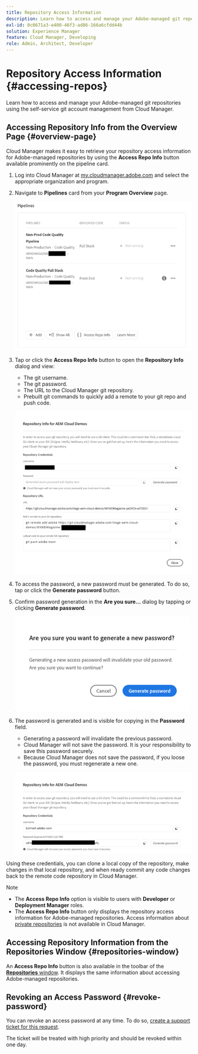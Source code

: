 ```yaml
---
title: Repository Access Information
description: Learn how to access and manage your Adobe-managed git repositories using the self-service git account management from Cloud Manager.
exl-id: 0c0671a3-e400-46f3-ad86-166a6cfdd44b
solution: Experience Manager
feature: Cloud Manager, Developing
role: Admin, Architect, Developer
---
```


# Repository Access Information {#accessing-repos}

Learn how to access and manage your Adobe-managed git repositories using the self-service git account management from Cloud Manager.

## Accessing Repository Info from the Overview Page {#overview-page}

Cloud Manager makes it easy to retrieve your repository access information for Adobe-managed repositories by using the **Access Repo Info** button available prominently on the pipeline card.

1. Log into Cloud Manager at [my.cloudmanager.adobe.com](https://my.cloudmanager.adobe.com/) and select the appropriate organization and program.

1. Navigate to **Pipelines** card from your **Program Overview** page.

   ![Access Repo Info button on Environments card](assets/pipelines-card.png)

1. Tap or click the **Access Repo Info** button to open the **Repository Info** dialog and view:

   * The git username.
   * The git password.
   * The URL to the Cloud Manager git repository.
   * Prebuilt git commands to quickly add a remote to your git repo and push code.

   ![Repository Info window](assets/repository-info.png)

1. To access the password, a new password must be generated. To do so, tap or click the **Generate password** button.

1. Confirm password generation in the **Are you sure...** dialog by tapping or clicking **Generate password**.

   ![Confirm password generation](assets/confirm-password-generation.png)

1. The password is generated and is visible for copying in the **Password** field.

   * Generating a password will invalidate the previous password.
   * Cloud Manager will not save the password. It is your responsibility to save this password securely.
   * Because Cloud Manager does not save the password, if you loose the password, you must regenerate a new one.

   ![Example of a generated password](assets/generated-password.png)

Using these credentials, you can clone a local copy of the repository, make changes in that local repository, and when ready commit any code changes back to the remote code repository in Cloud Manager.

>[!NOTE]
>
>* The **Access Repo Info** option is visible to users with **Developer** or **Deployment Manager** roles.
>* The **Access Repo Info** button only displays the repository access information for Adobe-managed repositories. Access information about [private repositories](private-repositories.md) is not available in Cloud Manager.

## Accessing Repository Information from the Repositories Window {#repositories-window}

An **Access Repo Info** button is also available in the toolbar of the [**Repositories** window](managing-repositories.md). It displays the same information about accessing Adobe-managed repositories.

## Revoking an Access Password {#revoke-password}

You can revoke an access password at any time. To do so, [create a support ticket for this request](https://experienceleague.adobe.com/?support-solution=Experience+Manager&support-tab=home#support).

The ticket will be treated with high priority and should be revoked within one day.
